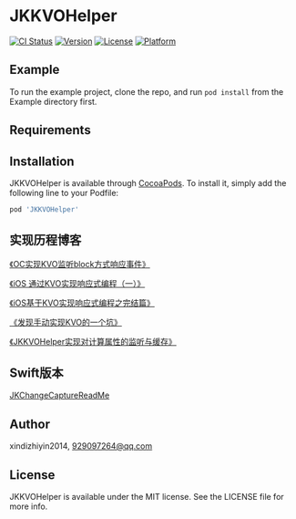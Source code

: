 # JKKVOHelper

[![CI Status](https://img.shields.io/travis/xindizhiyin2014/JKKVOHelper.svg?style=flat)](https://travis-ci.org/xindizhiyin2014/JKKVOHelper)
[![Version](https://img.shields.io/cocoapods/v/JKKVOHelper.svg?style=flat)](https://cocoapods.org/pods/JKKVOHelper)
[![License](https://img.shields.io/cocoapods/l/JKKVOHelper.svg?style=flat)](https://cocoapods.org/pods/JKKVOHelper)
[![Platform](https://img.shields.io/cocoapods/p/JKKVOHelper.svg?style=flat)](https://cocoapods.org/pods/JKKVOHelper)

## Example

To run the example project, clone the repo, and run `pod install` from the Example directory first.

## Requirements

## Installation

JKKVOHelper is available through [CocoaPods](https://cocoapods.org). To install
it, simply add the following line to your Podfile:

```ruby
pod 'JKKVOHelper'
```
## 实现历程博客
[《OC实现KVO监听block方式响应事件》](https://blog.csdn.net/hanhailong18/article/details/100176210?spm=1001.2014.3001.5501)

[《iOS 通过KVO实现响应式编程（一）》](https://blog.csdn.net/hanhailong18/article/details/106009365?spm=1001.2014.3001.5501)

[《iOS基于KVO实现响应式编程之完结篇》](https://blog.csdn.net/hanhailong18/article/details/107010369?spm=1001.2014.3001.5501)

[《发现手动实现KVO的一个坑》](https://blog.csdn.net/hanhailong18/article/details/108426174?spm=1001.2014.3001.5501)

[《JKKVOHelper实现对计算属性的监听与缓存》](https://blog.csdn.net/hanhailong18/article/details/108504000?spm=1001.2014.3001.5501)



## Swift版本
[JKChangeCaptureReadMe](https://github.com/xindizhiyin2014/JKKVOHelper/blob/master/JKChangeCapture_README.md)

## Author

xindizhiyin2014, 929097264@qq.com

## License

JKKVOHelper is available under the MIT license. See the LICENSE file for more info.
